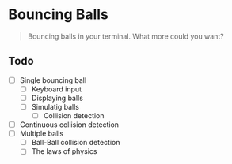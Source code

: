 # Bouncing Balls

> Bouncing balls in your terminal. What more could you want?

## Todo

- [ ] Single bouncing ball
  - [ ] Keyboard input
  - [ ] Displaying balls
  - [ ] Simulatig balls
    - [ ] Collision detection
- [ ] Continuous collision detection
- [ ] Multiple balls
  - [ ] Ball-Ball collision detection
  - [ ] The laws of physics
